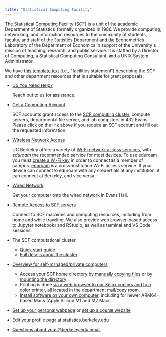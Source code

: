 ```yaml
---
title: "Statistical Computing Facility"
---
```

The Statistical Computing Facility (SCF) is a unit of the academic
Department of Statistics, formally organized in 1986. We provide
computing, networking, and information resources to the community of
students, faculty, and staff of the Statistics Department and the
Econometrics Laboratory of the Department of Economics in support of the
University's mission of teaching, research, and public service. It is
staffed by a Director of Computing, a Statistical Computing Consultant,
and a UNIX System Administrator.

We have [this template text](/support/facilities) (i.e., "facilities
statement") describing the SCF and other department resources that is
suitable for grant proposals.

- [Do You Need Help?](/getting-started/contact-us)

  Reach out to us for assistance.

- [Get a Computing Account](/getting-started/computing-accounts)

  SCF accounts grant access to the
  [SCF computing cluster](/computing/servers/cluster), compute servers, departmental file server, and lab
  computers in 432 Evans. Please click on the link above if you require
  an SCF account and fill out the requested information.

- [Wireless Network Access](https://berkeley.service-now.com/kb_view.do?sysparm_article=KB0013807)

  UC Berkeley offers a variety of [Wi-Fi network access
  services](https://technology.berkeley.edu/wi-fi), with *eduroam* the
  recommended service for most devices. To use eduroam you must [create a Wi-Fi
  key](https://wifi-keys.berkeley.edu/) in order to connect as a member of
  campus. [eduroam](https://eduroam.org/) is a cross-institution Wi-Fi access
  service. If your device can connect to eduroam with any credentials at any
  institution, it can connect at Berkeley, and vice versa.

- [Wired Network](/access/ethernet)

  Get your computer onto the wired network in Evans Hall.

- [Remote Access to SCF servers](/access)

  Connect to SCF machines and computing resources, including from home
  and while traveling. We also provide web browser-based access to
  Jupyter notebooks and RStudio, as well as terminal and VS Code
  sessions.

- The SCF computational cluster
  - [Quick start guide](/servers/cluster/quick-start)
  - [Full details about the cluster](/servers/cluster)

- [Overview for self-managed/private computers](/faqs/what-services-are-provided-self-maintained-computers)
  - Access your SCF home directory by
    [manually copying files](/faqs/copying-files) or by
    [mounting the directory](/access/remote-files)
  - Printing is done
    [via a web browser to our Xerox copiers and to a color printer](/faqs/printing), all located in the department mail/copy room. 
  - [Install software on your own computer](/software), including for newer ARM64-based Macs (Apple Silicon M1 and M2 Macs).

- [Set up your personal webpage](/faqs/how-do-i-set-and-use-my-personal-website) or
  [set up a course website](/faqs/course-website)

- [Edit your profile page](/faqs/how-edit-profile) at statistics.berkeley.edu

- [Questions about your \@berkeley.edu email](https://bconnected.berkeley.edu/account-information)
